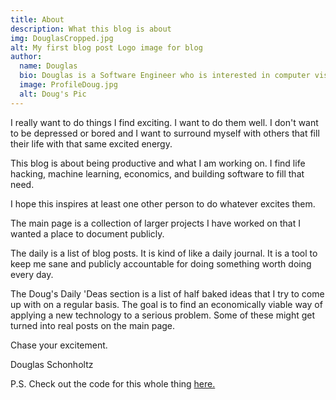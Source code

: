 ```yaml
---
title: About
description: What this blog is about
img: DouglasCropped.jpg
alt: My first blog post Logo image for blog
author:
  name: Douglas
  bio: Douglas is a Software Engineer who is interested in computer vision and our quest for strong AI. He also is constantly looking for ways to push the envelope of his personal mental and physical fitness.
  image: ProfileDoug.jpg
  alt: Doug's Pic
---
```


I really want to do things I find exciting. I want to do them well. I don't want to be depressed or bored and I want to surround myself with others that fill their life with that same excited energy.

This blog is about being productive and what I am working on. I find life hacking, machine learning, economics, and building software to fill that need.

I hope this inspires at least one other person to do whatever excites them.

The <NuxtLink to="/">main page</NuxtLink> is a collection of larger projects I have worked on that I wanted a place to document publicly.

The <NuxtLink to="/daily">daily</NuxtLink> is a list of blog posts. It is kind of like a daily journal. It is a tool to keep me sane and publicly accountable for doing something worth doing every day.

The <NuxtLink to="/deas">Doug's Daily 'Deas</NuxtLink> section is a list of half baked ideas that I try to come up with on a regular basis. The goal is to find an economically viable way of applying a new technology to a serious problem. Some of these might get turned into real posts on the main page.

Chase your excitement.

Douglas Schonholtz

P.S. Check out the code for this whole thing [here.](https://github.com/dschonholtz/NuxtPersonalWebsite/)
